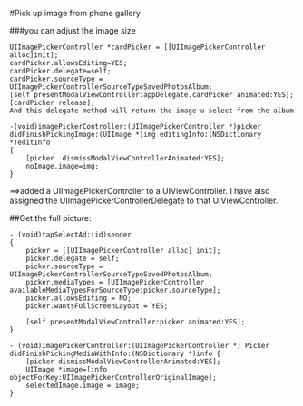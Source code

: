 #Pick up image from phone gallery

###you can adjust the image size

	UIImagePickerController *cardPicker = [[UIImagePickerController alloc]init];
	cardPicker.allowsEditing=YES;
	cardPicker.delegate=self;
	cardPicker.sourceType = UIImagePickerControllerSourceTypeSavedPhotosAlbum;
	[self presentModalViewController:appDelegate.cardPicker animated:YES];
	[cardPicker release];
	And this delegate method will return the image u select from the album
	
	-(void)imagePickerController:(UIImagePickerController *)picker didFinishPickingImage:(UIImage *)img editingInfo:(NSDictionary *)editInfo 
	{
	    [picker  dismissModalViewControllerAnimated:YES];
	    noImage.image=img;
	}



	
==>added a UIImagePickerController to a UIViewController. I have also assigned the UIImagePickerControllerDelegate to that UIViewController.	


##Get the full picture:

	- (void)tapSelectAd:(id)sender
	{
	    picker = [[UIImagePickerController alloc] init];
	    picker.delegate = self;
	    picker.sourceType = UIImagePickerControllerSourceTypeSavedPhotosAlbum;
	    picker.mediaTypes = [UIImagePickerController availableMediaTypesForSourceType:picker.sourceType];
	    picker.allowsEditing = NO;
	    picker.wantsFullScreenLayout = YES;
	
	    [self presentModalViewController:picker animated:YES];
	}
	
	- (void)imagePickerController:(UIImagePickerController *) Picker didFinishPickingMediaWithInfo:(NSDictionary *)info {
	    [picker dismissModalViewControllerAnimated:YES];
	    UIImage *image=[info objectForKey:UIImagePickerControllerOriginalImage];
	    selectedImage.image = image;
	}